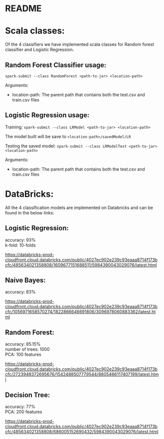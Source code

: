 README
======

Scala classes:
==============

Of the 4 classifiers we have implemented scala classes for Random forest classifier and Logistic Regression.

Random Forest Classifier usage:
-------------------------------

`spark-submit --class RandomForest <path-to-jar> <location-path>`

Arguments:
- location-path: The parent path that contains both the test.csv and train.csv files

Logistic Regression usage:
--------------------------

Training:
`spark-submit --class LRModel <path-to-jar> <location-path>`

The model built will be save to `<location-path>/savedModel/LR`

Testing the saved model:
`spark-submit --class LRModelTest <path-to-jar> <location-path>`

Arguments:
- location-path: The parent path that contains both the test.csv and train.csv files

DataBricks:
===========

All the 4 classification models are implemented on Databricks and can be found in the below links:

Logistic Regression:
--------------------
accuracy: 93% \
k-fold: 10-folds

https://databricks-prod-cloudfront.cloud.databricks.com/public/4027ec902e239c93eaaa8714f173bcfc/485634021358808/1609677151688511/5984390043029076/latest.html

Naive Bayes:
------------
accuracy: 83%

https://databricks-prod-cloudfront.cloud.databricks.com/public/4027ec902e239c93eaaa8714f173bcfc/1056971658570274/1822866646691806/3096978060883362/latest.html

Random Forest:
--------------
accuracy: 85.15% \
number of trees: 1000 \
PCA: 100 features

https://databricks-prod-cloudfront.cloud.databricks.com/public/4027ec902e239c93eaaa8714f173bcfc/2723948372695676/1542488507779544/8805466117407199/latest.html

Decision Tree:
--------------
accuracy: 77% \
PCA: 200 features

https://databricks-prod-cloudfront.cloud.databricks.com/public/4027ec902e239c93eaaa8714f173bcfc/485634021358808/686005152690432/5984390043029076/latest.html
